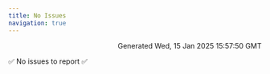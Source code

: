 ```yaml
---
title: No Issues
navigation: true
---
```


<p style="text-align:right;color:#cccs">
Generated Wed, 15 Jan 2025 15:57:50 GMT
</p>
<p>✅ No issues to report ✅</p>



